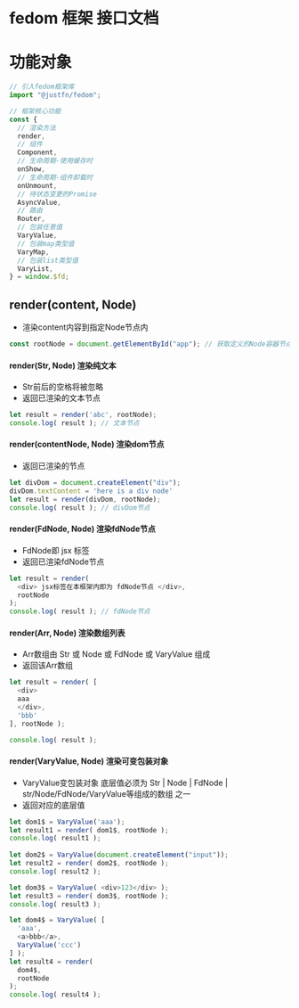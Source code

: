 # fedom 框架 接口文档

# 功能对象 
```javascript 
// 引入fedom框架库  
import "@justfn/fedom";

// 框架核心功能 
const {
  // 渲染方法 
  render, 
  // 组件 
  Component, 
  // 生命周期-使用缓存时 
  onShow, 
  // 生命周期-组件卸载时 
  onUnmount, 
  // 待状态变更的Promise
  AsyncValue, 
  // 路由 
  Router, 
  // 包装任意值 
  VaryValue, 
  // 包装map类型值 
  VaryMap, 
  // 包装list类型值 
  VaryList, 
} = window.$fd;
```

## render(content, Node) 
* 渲染content内容到指定Node节点内 

```javascript 
const rootNode = document.getElementById("app"); // 获取定义的Node容器节点 
```

#### render(Str, Node)          渲染纯文本 
* Str前后的空格将被忽略 
* 返回已渲染的文本节点  

```javascript 
let result = render('abc', rootNode);
console.log( result ); // 文本节点 
```

#### render(contentNode, Node)  渲染dom节点 
* 返回已渲染的节点 

```javascript 
let divDom = document.createElement("div");
divDom.textContent = 'here is a div node'
let result = render(divDom, rootNode);
console.log( result ); // divDom节点 
```

#### render(FdNode, Node)       渲染fdNode节点 
* FdNode即 jsx 标签  
* 返回已渲染fdNode节点

```javascript 
let result = render(
  <div> jsx标签在本框架内即为 fdNode节点 </div>, 
  rootNode
);
console.log( result ); // fdNode节点  
```

#### render(Arr, Node)          渲染数组列表  
* Arr数组由  Str 或 Node 或 FdNode 或 VaryValue 组成 
* 返回该Arr数组 

```javascript 
let result = render( [
  <div>
  aaa 
  </div>,
  'bbb'
], rootNode );

console.log( result );  
```

#### render(VaryValue, Node)    渲染可变包装对象 
* VaryValue变包装对象 底层值必须为 Str | Node | FdNode | str/Node/FdNode/VaryValue等组成的数组 之一 
* 返回对应的底层值 

```javascript 
let dom1$ = VaryValue('aaa');
let result1 = render( dom1$, rootNode );
console.log( result1 );  
 
let dom2$ = VaryValue(document.createElement("input"));
let result2 = render( dom2$, rootNode );
console.log( result2 );   

let dom3$ = VaryValue( <div>123</div> );
let result3 = render( dom3$, rootNode );
console.log( result3 );   

let dom4$ = VaryValue( [
  'aaa',
  <a>bbb</a>,
  VaryValue('ccc')
] );
let result4 = render(
  dom4$, 
  rootNode
);
console.log( result4 );   

```



